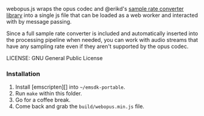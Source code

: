
webopus.js wraps the opus codec and @erikd's [sample rate converter library][src] into
a single js file that can be loaded as a web worker and interacted with by
message passing. 

Since a full sample rate converter is included and automatically inserted into
the processing pipeline when needed, you can work with audio streams that have
any sampling rate even if they aren't supported by the opus codec.

LICENSE: GNU General Public License

### Installation

1. Install [emscripten][] into `~/emsdk-portable`.
2. Run `make` within this folder.
3. Go for a coffee break.
4. Come back and grab the `build/webopus.min.js` file.

[src]: https://github.com/erikd/libsamplerate

